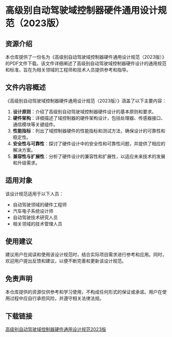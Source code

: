 # 高级别自动驾驶域控制器硬件通用设计规范（2023版）

## 资源介绍

本仓库提供了一份名为《高级别自动驾驶域控制器硬件通用设计规范（2023版）》的PDF文件下载。该文件详细阐述了高级别自动驾驶域控制器硬件设计的通用规范和标准，旨在为相关领域的工程师和技术人员提供参考和指导。

## 文件内容概述

《高级别自动驾驶域控制器硬件通用设计规范（2023版）》涵盖了以下主要内容：

1. **设计原则**：介绍了高级别自动驾驶域控制器硬件设计的基本原则和要求。
2. **硬件架构**：详细描述了域控制器的硬件架构设计，包括处理器、传感器接口、通信模块等关键组件。
3. **性能指标**：列出了域控制器硬件的性能指标和测试方法，确保设计的可靠性和稳定性。
4. **安全性与可靠性**：探讨了硬件设计中的安全性和可靠性问题，并提供了相应的解决方案。
5. **兼容性与扩展性**：分析了硬件设计的兼容性和扩展性，以适应未来技术的发展和升级需求。

## 适用对象

该设计规范适用于以下人员：

- 自动驾驶领域的硬件工程师
- 汽车电子系统设计师
- 自动驾驶技术研究人员
- 相关领域的技术管理人员

## 使用建议

建议用户在阅读和使用该设计规范时，结合实际项目需求进行参考和应用。同时，欢迎用户提出反馈和建议，以便不断完善和更新该设计规范。

## 免责声明

本仓库提供的资源仅供参考和学习使用，不构成任何形式的保证或承诺。用户在使用过程中应自行承担风险，并遵守相关法律法规。

## 下载链接

[高级别自动驾驶域控制器硬件通用设计规范2023版](https://pan.quark.cn/s/597021e3bb1d)